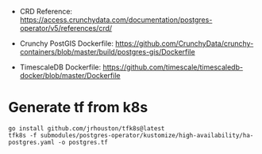 - CRD Reference: https://access.crunchydata.com/documentation/postgres-operator/v5/references/crd/

- Crunchy PostGIS Dockerfile: https://github.com/CrunchyData/crunchy-containers/blob/master/build/postgres-gis/Dockerfile
- TimescaleDB Dockerfile: https://github.com/timescale/timescaledb-docker/blob/master/Dockerfile



# Generate tf from k8s

```
go install github.com/jrhouston/tfk8s@latest
tfk8s -f submodules/postgres-operator/kustomize/high-availability/ha-postgres.yaml -o postgres.tf
```